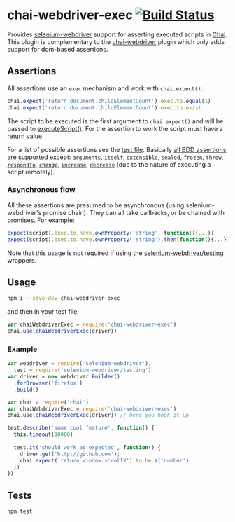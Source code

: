 # chai-webdriver-exec [![Build Status](https://travis-ci.org/clns/chai-webdriver-exec.svg?branch=master)](https://travis-ci.org/clns/chai-webdriver-exec)

Provides [selenium-webdriver](https://npmjs.org/package/selenium-webdriver) support for asserting executed scripts in [Chai](http://chaijs.com/). This plugin is complementary to the [chai-webdriver](http://chaijs.com/plugins/chai-webdriver/) plugin which only adds support for dom-based assertions.

## Assertions

All assertions use an `exec` mechanism and work with `chai.expect()`:

```js
chai.expect('return document.childElementCount').exec.to.equal(1)
chai.expect('return document.childElementCount').exec.to.exist
```

The script to be executed is the first argument to `chai.expect()` and will be passed to [executeScript()](http://seleniumhq.github.io/selenium/docs/api/javascript/module/selenium-webdriver/lib/webdriver_exports_WebDriver.html#executeScript). For the assertion to work the script must have a return value.

For a list of possible assertions see the [test file](test/main.js). Basically [all BDD assertions](http://chaijs.com/api/bdd/) are supported except: [`arguments`](http://chaijs.com/api/bdd/#arguments), [`itself`](http://chaijs.com/api/bdd/#itself), [`extensible`](http://chaijs.com/api/bdd/#extensible), [`sealed`](http://chaijs.com/api/bdd/#sealed), [`frozen`](http://chaijs.com/api/bdd/#frozen), [`throw`](http://chaijs.com/api/bdd/#method_throw), [`respondTo`](http://chaijs.com/api/bdd/#method_respondto), [`change`](http://chaijs.com/api/bdd/#method_change), [`increase`](http://chaijs.com/api/bdd/#method_increase), [`decrease`](http://chaijs.com/api/bdd/#method_decrease) (due to the nature of executing a script remotely).

### Asynchronous flow

All these assertions are presumed to be asynchronous (using selenium-webdriver's promise chain). They can all take callbacks, or be chained with promises. For example:

```js
expect(script).exec.to.have.ownProperty('string', function(){...})
expect(script).exec.to.have.ownProperty('string').then(function(){...})
```

Note that this usage is not required if using the [selenium-webdriver/testing](http://seleniumhq.github.io/selenium/docs/api/javascript/module/selenium-webdriver/testing/index.html) wrappers.

## Usage

```sh
npm i --save-dev chai-webdriver-exec
```

and then in your test file:

```js
var chaiWebdriverExec = require('chai-webdriver-exec')
chai.use(chaiWebdriverExec(driver))
```

### Example

```js
var webdriver = require('selenium-webdriver'),
  test = require('selenium-webdriver/testing')
var driver = new webdriver.Builder()
  .forBrowser('firefox')
  .build()

var chai = require('chai')
var chaiWebdriverExec = require('chai-webdriver-exec')
chai.use(chaiWebdriverExec(driver)) // here you hook it up

test.describe('some cool feature', function() {
  this.timeout(10000)
  
  test.it('should work as expected', function() {
    driver.get('http://github.com');
    chai.expect('return window.scrollX').to.be.a('number')
  })
})
```

## Tests

```sh
npm test
```
